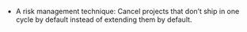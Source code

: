 - A risk management technique: Cancel projects that don’t ship in one cycle by default instead of extending them by default.